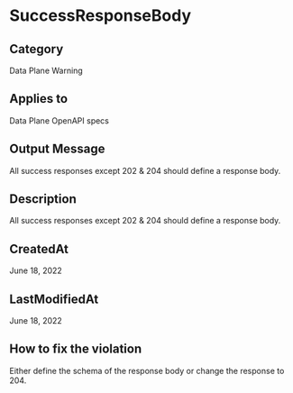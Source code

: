 # SuccessResponseBody

## Category

Data Plane Warning

## Applies to

Data Plane OpenAPI specs

## Output Message

All success responses except 202 & 204 should define a response body.

## Description

All success responses except 202 & 204 should define a response body.

## CreatedAt

June 18, 2022

## LastModifiedAt

June 18, 2022

## How to fix the violation

Either define the schema of the response body or change the response to 204.
